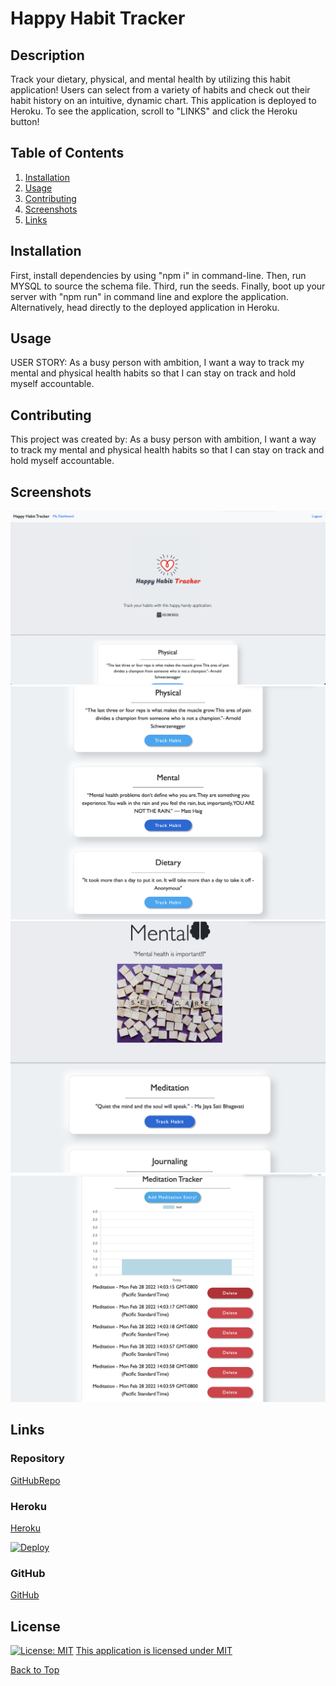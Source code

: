 # Happy Habit Tracker

## Description

Track your dietary, physical, and mental health by utilizing this habit application! Users can select from a variety of habits and check out their habit history on an intuitive, dynamic chart. This application is deployed to Heroku. To see the application, scroll to "LINKS" and click the Heroku button!

## Table of Contents

1. [Installation](#installation)
2. [Usage](#usage)
3. [Contributing](#contributing)
4. [Screenshots](#screenshots)
5. [Links](#questions)

## Installation

First, install dependencies by using "npm i" in command-line. Then, run MYSQL to source the schema file. Third, run the seeds. Finally, boot up your server with "npm run" in command line and explore the application. Alternatively, head directly to the deployed application in Heroku.

## Usage

USER STORY: As a busy person with ambition, I want a way to track my mental and physical health habits so that I can stay on track and hold myself accountable.

## Contributing

This project was created by: As a busy person with ambition, I want a way to track my mental and physical health habits so that I can stay on track and hold myself accountable.

## Screenshots

![Homepage1](./assets/images/screenshot1.png)
![Homepage2](./assets/images/screenshot2.png)
![Example Card](./assets/images/screenshot3.png)
![Example Chart](./assets/images/screenshot4.png)

## Links

### Repository

[GitHubRepo](https://github.com/chandrapanda/happy-habit-tracker)

### Heroku

[Heroku](https://happy-habit-tracker-app.herokuapp.com)

[![Deploy](https://www.herokucdn.com/deploy/button.svg)](https://happy-habit-tracker-app.herokuapp.com/)

### GitHub

[GitHub](https://www.github.com/chandrapanda)

## License

[![License: MIT](https://img.shields.io/badge/License-MIT-yellow.svg)](https://opensource.org/licenses/MIT)
[This application is licensed under MIT](https://opensource.org/licenses/MIT)

[Back to Top](#description)
